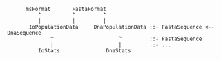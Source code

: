           msFormat       FastaFormat
              ^          ^         ^
              |          |         |
           IoPopulationData     DnaPopulationData ::- FastaSequence <-- DnaSequence
                  ^                     ^         ::- FastaSequence
                  |                     |         ::- ...
              IoStats               DnaStats

